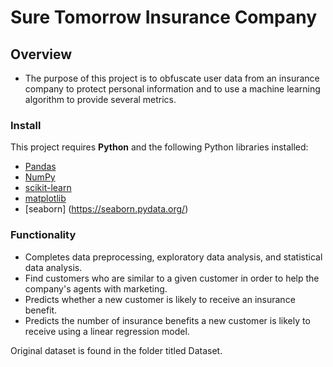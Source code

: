 # Sure Tomorrow Insurance Company

## Overview

* The purpose of this project is to obfuscate user data from an insurance company to protect personal information and to use a machine learning algorithm to provide several metrics.

### Install

This project requires **Python** and the following Python libraries installed:

- [Pandas](http://pandas.pydata.org/)
- [NumPy](http://www.numpy.org/)
- [scikit-learn](http://scikit-learn.org/stable/)
- [matplotlib](http://matplotlib.org/)
- [seaborn] (https://seaborn.pydata.org/)

### Functionality

* Completes data preprocessing, exploratory data analysis, and statistical data analysis.
* Find customers who are similar to a given customer in order to help the company's agents with marketing.
* Predicts whether a new customer is likely to receive an insurance benefit.
* Predicts the number of insurance benefits a new customer is likely to receive using a linear regression model.

Original dataset is found in the folder titled Dataset.